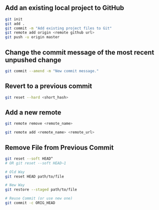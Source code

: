 ## Add an existing local project to GitHub

```bash
git init
git add .
git commit -m "Add existing project files to Git"
git remote add origin <remote github url>
git push -u origin master
```
## Change the commit message of the most recent unpushed change

```bash
git commit --amend -m "New commit message."
```
## Revert to a previous commit

```bash
git reset --hard <short_hash>
```
## Add a new remote

```bash
git remote remove <remote_name>

git remote add <remote_name> <remote_url>
```

## Remove File from Previous Commit

```bash
git reset --soft HEAD^ 
# OR git reset --soft HEAD~1 

# Old Way
git reset HEAD path/to/file

# New Way
git restore --staged path/to/file

# Reuse Commit (or use new one)
git commit -c ORIG_HEAD
```